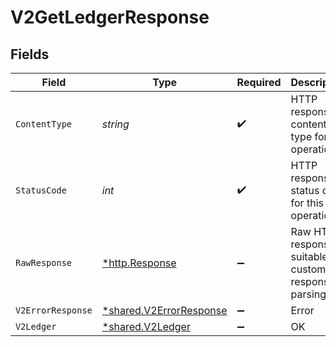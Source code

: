 # V2GetLedgerResponse


## Fields

| Field                                                             | Type                                                              | Required                                                          | Description                                                       |
| ----------------------------------------------------------------- | ----------------------------------------------------------------- | ----------------------------------------------------------------- | ----------------------------------------------------------------- |
| `ContentType`                                                     | *string*                                                          | :heavy_check_mark:                                                | HTTP response content type for this operation                     |
| `StatusCode`                                                      | *int*                                                             | :heavy_check_mark:                                                | HTTP response status code for this operation                      |
| `RawResponse`                                                     | [*http.Response](https://pkg.go.dev/net/http#Response)            | :heavy_minus_sign:                                                | Raw HTTP response; suitable for custom response parsing           |
| `V2ErrorResponse`                                                 | [*shared.V2ErrorResponse](../../models/shared/v2errorresponse.md) | :heavy_minus_sign:                                                | Error                                                             |
| `V2Ledger`                                                        | [*shared.V2Ledger](../../models/shared/v2ledger.md)               | :heavy_minus_sign:                                                | OK                                                                |